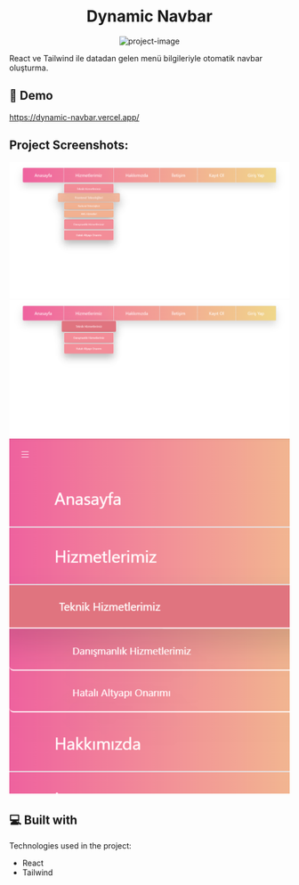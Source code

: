 <h1 align="center" id="title">Dynamic Navbar</h1>

<p align="center"><img src="https://socialify.git.ci/UTKUC3NGIZ/dynamic-navbar/image?font=KoHo&name=1&owner=1&pattern=Solid&theme=Dark" alt="project-image"></p>

<p id="description">React ve Tailwind ile datadan gelen menü bilgileriyle otomatik navbar oluşturma.</p>

<h2>🚀 Demo</h2>

https://dynamic-navbar.vercel.app/

<h2>Project Screenshots:</h2>
  <div align="center">
<img src="https://github.com/UTKUC3NGIZ/dynamic-navbar/blob/main/image/desktop1.png?raw=true" alt="project-screenshot">
    <img src="https://github.com/UTKUC3NGIZ/dynamic-navbar/blob/main/image/desktop2.png?raw=true" alt="project-screenshot">

</div>
  
  <div align="center">
  
<img src="https://github.com/UTKUC3NGIZ/dynamic-navbar/blob/main/image/mobil1.png?raw=true" alt="project-screenshot">
</div>
<h2>💻 Built with</h2>

Technologies used in the project:

*   React
*   Tailwind
